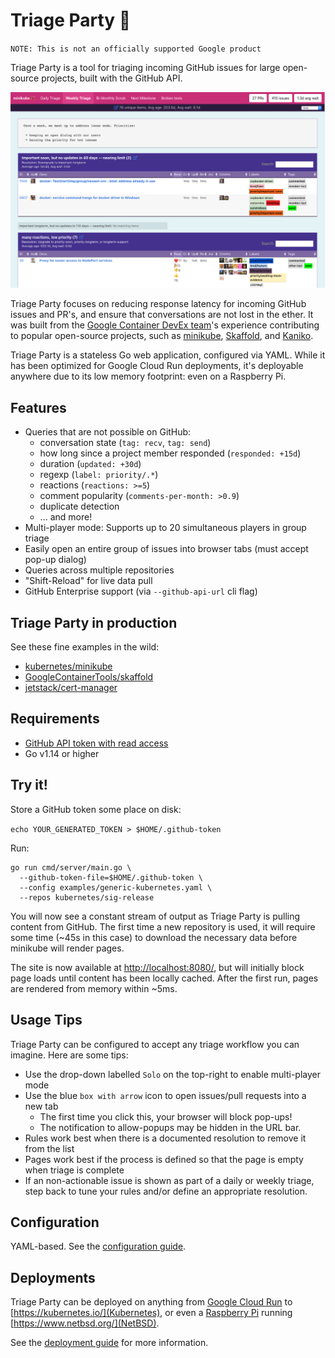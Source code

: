 # Triage Party 🎉

`NOTE: This is not an officially supported Google product`

Triage Party is a tool for triaging incoming GitHub issues for large open-source projects, built with the GitHub API.

![screenshot](screenshot.png)

Triage Party focuses on reducing response latency for incoming GitHub issues and PR's, and ensure that conversations are not lost in the ether. It was built from the [Google Container DevEx team](https://github.com/GoogleContainerTools)'s experience contributing to popular open-source projects, such as [minikube](https://github.com/kubernetes/minikube), [Skaffold](https://github.com/GoogleContainerTools/skaffold/), and [Kaniko](https://github.com/GoogleContainerTools/kaniko/).

Triage Party is a stateless Go web application, configured via YAML. While it has been optimized for Google Cloud Run deployments, it's deployable anywhere due to its low memory footprint: even on a Raspberry Pi.

## Features

* Queries that are not possible on GitHub:
  * conversation state (`tag: recv`, `tag: send`)
  * how long since a project member responded (`responded: +15d`)
  * duration (`updated: +30d`)
  * regexp (`label: priority/.*`)
  * reactions (`reactions: >=5`)
  * comment popularity (`comments-per-month: >0.9`)
  * duplicate detection
  * ... and more!
* Multi-player mode: Supports up to 20 simultaneous players in group triage
* Easily open an entire group of issues into browser tabs (must accept pop-up dialog)
* Queries across multiple repositories
* "Shift-Reload" for live data pull
* GitHub Enterprise support (via `--github-api-url` cli flag)

## Triage Party in production

See these fine examples in the wild:

* [kubernetes/minikube](http://tinyurl.com/mk-tparty)
* [GoogleContainerTools/skaffold](http://tinyurl.com/skaffold-tparty)
* [jetstack/cert-manager](https://triage.build-infra.jetstack.net/)

## Requirements

* [GitHub API token with read access](https://help.github.com/en/articles/creating-a-personal-access-token-for-the-command-line)
* Go v1.14 or higher

## Try it!

Store a GitHub token some place on disk:

`echo YOUR_GENERATED_TOKEN > $HOME/.github-token`

Run:

```shell
go run cmd/server/main.go \
  --github-token-file=$HOME/.github-token \
  --config examples/generic-kubernetes.yaml \
  --repos kubernetes/sig-release
```

You will now see a constant stream of output as Triage Party is pulling content from GitHub. The first time a new repository is used, it will require some time (~45s in this case) to download the necessary data before minikube will render pages.

The site is now available at [http://localhost:8080/](http://localhost:8080/), but will initially block page loads until content has been locally cached. After the first run, pages are rendered from memory within ~5ms.

## Usage Tips

Triage Party can be configured to accept any triage workflow you can imagine. Here are some tips:

* Use the drop-down labelled `Solo` on the top-right to enable multi-player mode
* Use the blue `box with arrow` icon to open issues/pull requests into a new tab
  * The first time you click this, your browser will block pop-ups!
  * The notification to allow-popups may be hidden in the URL bar.
* Rules work best when there is a documented resolution to remove it from the list
* Pages work best if the process is defined so that the page is empty when triage is complete
* If an non-actionable issue is shown as part of a daily or weekly triage, step back to tune your rules and/or define an appropriate resolution.

## Configuration

YAML-based. See the [configuration guide](docs/config.md).

## Deployments

Triage Party can be deployed on anything from [Google Cloud Run](https://cloud.google.com/run) to [https://kubernetes.io/](Kubernetes), or even a [Raspberry Pi](https://www.raspberrypi.org/) running [https://www.netbsd.org/](NetBSD).

See the [deployment guide](docs/deploy.md) for more information.
